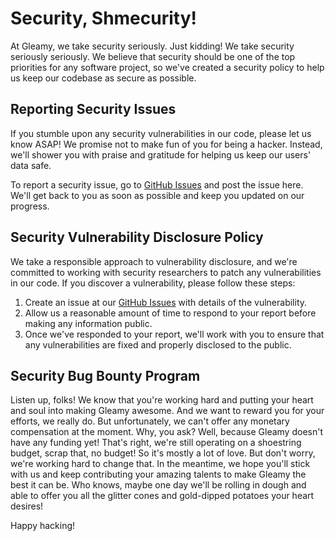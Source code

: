 # Security, Shmecurity!

At Gleamy, we take security seriously. Just kidding! We take security seriously seriously. We believe that security should be one of the top priorities for any software project, so we've created a security policy to help us keep our codebase as secure as possible.

## Reporting Security Issues

If you stumble upon any security vulnerabilities in our code, please let us know ASAP! We promise not to make fun of you for being a hacker. Instead, we'll shower you with praise and gratitude for helping us keep our users' data safe.

To report a security issue, go to [GitHub Issues](https://github.com/gleamy-js/gleamy/issues) and post the issue here. We'll get back to you as soon as possible and keep you updated on our progress.

## Security Vulnerability Disclosure Policy

We take a responsible approach to vulnerability disclosure, and we're committed to working with security researchers to patch any vulnerabilities in our code. If you discover a vulnerability, please follow these steps:

1. Create an issue at our [GitHub Issues](https://github.com/gleamy-js/gleamy/issues) with details of the vulnerability.
2. Allow us a reasonable amount of time to respond to your report before making any information public.
3. Once we've responded to your report, we'll work with you to ensure that any vulnerabilities are fixed and properly disclosed to the public.

## Security Bug Bounty Program

Listen up, folks! We know that you're working hard and putting your heart and soul into making Gleamy awesome. And we want to reward you for your efforts, we really do. But unfortunately, we can't offer any monetary compensation at the moment. Why, you ask? Well, because Gleamy doesn't have any funding yet! That's right, we're still operating on a shoestring budget, scrap that, no budget! So it's mostly a lot of love. But don't worry, we're working hard to change that. In the meantime, we hope you'll stick with us and keep contributing your amazing talents to make Gleamy the best it can be. Who knows, maybe one day we'll be rolling in dough and able to offer you all the glitter cones and gold-dipped potatoes your heart desires!

Happy hacking!
